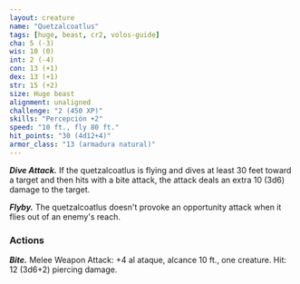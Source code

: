 ```yaml
---
layout: creature
name: "Quetzalcoatlus"
tags: [huge, beast, cr2, volos-guide]
cha: 5 (-3)
wis: 10 (0)
int: 2 (-4)
con: 13 (+1)
dex: 13 (+1)
str: 15 (+2)
size: Huge beast
alignment: unaligned
challenge: "2 (450 XP)"
skills: "Percepción +2"
speed: "10 ft., fly 80 ft."
hit_points: "30 (4d12+4)"
armor_class: "13 (armadura natural)"
---
```


***Dive Attack.*** If the quetzalcoatlus is flying and dives at least 30 feet toward a target and then hits with a bite attack, the attack deals an extra 10 (3d6) damage to the target.

***Flyby.*** The quetzalcoatlus doesn't provoke an opportunity attack when it flies out of an enemy's reach.

### Actions

***Bite.*** Melee Weapon Attack: +4 al ataque, alcance 10 ft., one creature. Hit: 12 (3d6+2) piercing damage.
